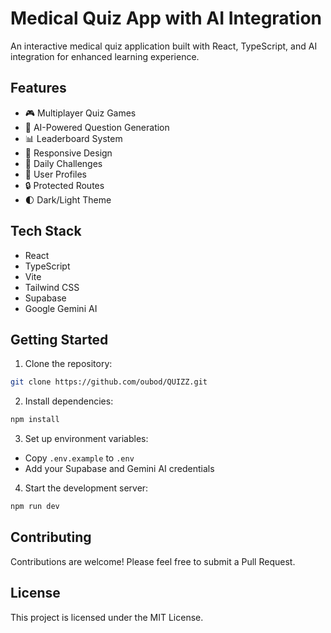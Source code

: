 # Medical Quiz App with AI Integration

An interactive medical quiz application built with React, TypeScript, and AI integration for enhanced learning experience.

## Features

- 🎮 Multiplayer Quiz Games
- 🤖 AI-Powered Question Generation
- 📊 Leaderboard System
- 📱 Responsive Design
- 🎯 Daily Challenges
- 👥 User Profiles
- 🔒 Protected Routes
- 🌓 Dark/Light Theme

## Tech Stack

- React
- TypeScript
- Vite
- Tailwind CSS
- Supabase
- Google Gemini AI

## Getting Started

1. Clone the repository:
```bash
git clone https://github.com/oubod/QUIZZ.git
```

2. Install dependencies:
```bash
npm install
```

3. Set up environment variables:
- Copy `.env.example` to `.env`
- Add your Supabase and Gemini AI credentials

4. Start the development server:
```bash
npm run dev
```

## Contributing

Contributions are welcome! Please feel free to submit a Pull Request.

## License

This project is licensed under the MIT License.
